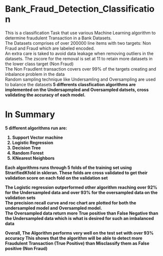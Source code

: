 # Bank_Fraud_Detection_Classification

This is a classification Task that use various Machine Learning algorithm to determine fraudulent Transaction in a Bank Datasets.<br>
The Datasets comprises of over 200000 line items with two targets: Non Fraud and Fraud which are labeled encoded.<br>
An extra care is taked to avoid data leakage when removing outliers in the datasets. The zscore for the removal is set at 11 to retain more datasets in the lower class target (Non Fraud)<br>
The Non Fraudlent transaction covers over 99% of the targets creating and inbalance problem in the data<br>
Random sampling technique like Undersamling and Oversampling are used to balance the datasets<b>
5 differents classfication algorithms are implemented on the Undersapmpled and Oversampled datsets, cross validating the accuracy of each model. <br>

# In Summary

5 different algorithms run are:
1. Support Vector machine
2. Logistic Regression
3. Decision Tree
4. Random Forest
5. KNearest Neighbors

Each algorithms runs through 5 folds of the training set using StrarifiedKfold in skleran. These folds are cross validated to get their validation score on each fold
on the validation set<br>

The Logistic regression outperformed other algorithm reaching over 92% for the Undersampled data and over 93% for the oversampled data on the validation sets<br>
The precision recall curve  and roc chart are plotted for both the undersampled model and Oversampled model.<br>
The Oversampled  data return more True positive than False Negative than the Undersampled data which is what is desired for such an imbalanced data



Overall, The Algorithm performs very well on the test set with over 93% accuracy
This shows that the algorithm will be able to detect more Fraudulent Transaction (True Positive) than Misclassify them as False positive (Non Fraud)










